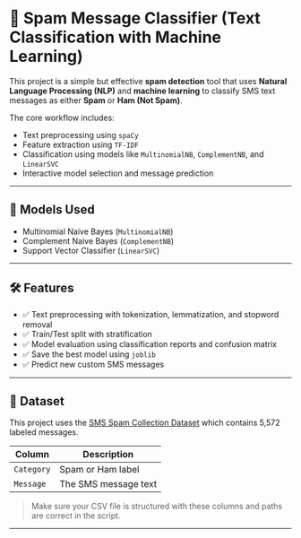 # 📧 Spam Message Classifier (Text Classification with Machine Learning)

This project is a simple but effective **spam detection** tool that uses **Natural Language Processing (NLP)** and **machine learning** to classify SMS text messages as either **Spam** or **Ham (Not Spam)**.

The core workflow includes:
- Text preprocessing using `spaCy`
- Feature extraction using `TF-IDF`
- Classification using models like `MultinomialNB`, `ComplementNB`, and `LinearSVC`
- Interactive model selection and message prediction

---

## 🧠 Models Used

- Multinomial Naive Bayes (`MultinomialNB`)
- Complement Naive Bayes (`ComplementNB`)
- Support Vector Classifier (`LinearSVC`)

---

## 🛠️ Features

- ✅ Text preprocessing with tokenization, lemmatization, and stopword removal
- ✅ Train/Test split with stratification
- ✅ Model evaluation using classification reports and confusion matrix
- ✅ Save the best model using `joblib`
- ✅ Predict new custom SMS messages

---

## 📁 Dataset

This project uses the [SMS Spam Collection Dataset](https://www.kaggle.com/datasets/uciml/sms-spam-collection-dataset) which contains 5,572 labeled messages.

| Column    | Description          |
|-----------|----------------------|
| `Category`| Spam or Ham label    |
| `Message` | The SMS message text |

> Make sure your CSV file is structured with these columns and paths are correct in the script.

---
